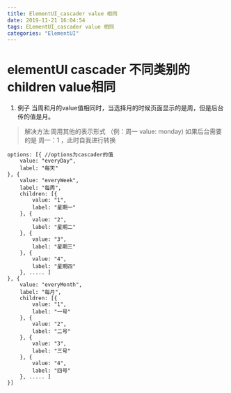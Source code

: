 ```yaml
---
title: ElementUI_cascader value 相同
date: 2019-11-21 16:04:54
tags: ELementUI_cascader value 相同
categories: "ElementUI"
---
```

# elementUI cascader 不同类别的children value相同
1. 例子 当周和月的value值相同时，当选择月的时候页面显示的是周，但是后台传的值是月。
> 解决方法:周用其他的表示形式 （例：周一 value: monday)
> 如果后台需要的是 周一：1 ，此时自我进行转换
```
options: [{ //options为cascader的值
    value: "everyDay",
    label: "每天"
}, {
    value: "everyWeek",
    label: "每周",
    children: [{
        value: "1",
        label: "星期一"
    }, {
        value: "2",
        label: "星期二"
    }, {
        value: "3",
        label: "星期三"
    }, {
        value: "4",
        label: "星期四"
    }, ..... ]
}, {
    value: "everyMonth",
    label: "每月",
    children: [{
        value: "1",
        label: "一号"
    }, {
        value: "2",
        label: "二号"
    }, {
        value: "3",
        label: "三号"
    }, {
        value: "4",
        label: "四号"
    }, ..... ]
}]
```